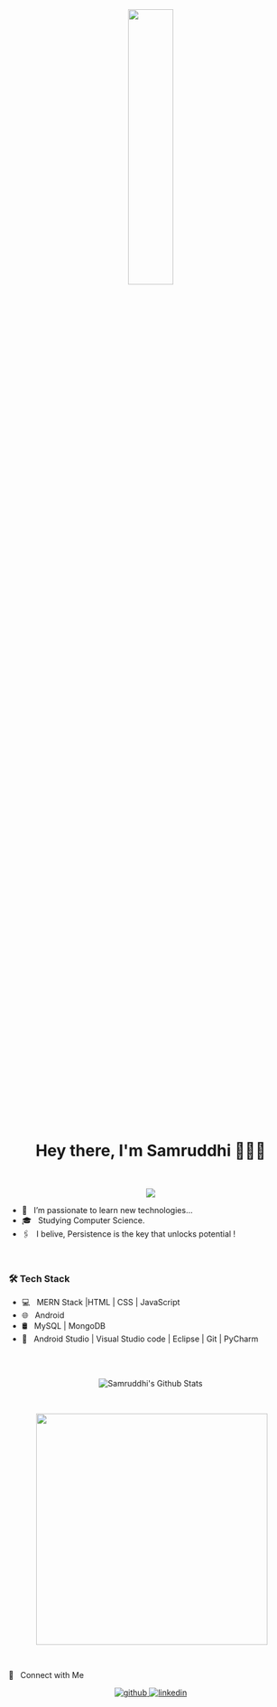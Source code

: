 <div align="center" style="width: 45 px; height:50%" >
 
<!--  ![undraw_programmer_re_owql](https://user-images.githubusercontent.com/84762358/208119303-6f3cbe90-80ce-4118-b0f4-42ba76af6281.svg) -->

 <img src="https://user-images.githubusercontent.com/84762358/208119303-6f3cbe90-80ce-4118-b0f4-42ba76af6281.svg" align="center" style="width: 40%; height:50% " />
 
 
 
 
<!-- <img src="https://www.aalpha.net/wp-content/uploads/2020/12/full-stack-development.gif" align="center" style="width: 100%; height:100% " /> -->
</div>  
 <br/>

# <div align="center">Hey there, I'm Samruddhi 👩🏻‍💻</div>  
  <br/>
  
  <p align="center">
  <a href="https://github.com/jaypavasiya"><img src="https://readme-typing-svg.herokuapp.com?lines=Full+Stack+Developer;Always%20learning%20new%20things&center=true&width=500&height=50"></a>
</p>

- 🔭 &nbsp; I’m passionate to learn new technologies...
- 🎓 &nbsp; Studying Computer Science.
- 🖇️ &nbsp; I belive, Persistence is the key that unlocks potential !

  

<br/>  





<h3>🛠 Tech Stack</h3>

- 💻 &nbsp;  MERN Stack |HTML | CSS | JavaScript 
- 🌐 &nbsp; Android 
- 🛢 &nbsp; MySQL | MongoDB
- 🔧 &nbsp; Android Studio | Visual Studio code | Eclipse | Git | PyCharm


<br>
<br>
<p align="center">

<!-- ![Samruddhi's Github Stats](https://github-readme-stats.vercel.app/api?username=Samruddhi3915&show_icons=true&title_color=fff&icon_color=79ff97&text_color=9f9f9f&bg_color=151515) -->
<img align="center" src="https://github-readme-stats.vercel.app/api?username=Samruddhi3915&include_all_commits=true&count_private=true&show_icons=true&line_height=20&title_color=7A7ADB&icon_color=2234AE&text_color=D3D3D3&bg_color=0,000000,130F40" alt="Samruddhi's Github Stats">
</p>
</br>

<p align="center">&nbsp;<img align="center" src="https://github-readme-stats.vercel.app/api/top-langs/?username=Samruddhi3915&theme=dark&layout=compact" width="410" /></p>

</br>

🤝 &nbsp; Connect with Me

<div align="center">
<a href="https://github.com/Samruddhi3915" target="_blank">
<img src=https://img.shields.io/badge/github-%2324292e.svg?&style=for-the-badge&logo=github&logoColor=white alt=github style="margin-bottom: 5px;" />
</a>
<a href="https://www.linkedin.com/in/samruddhi-ahire-895217221" target="_blank">
<img src=https://img.shields.io/badge/linkedin-%231E77B5.svg?&style=for-the-badge&logo=linkedin&logoColor=white alt=linkedin style="margin-bottom: 5px;" />
</a>
 
</div>  
<br/>
<br/>  


